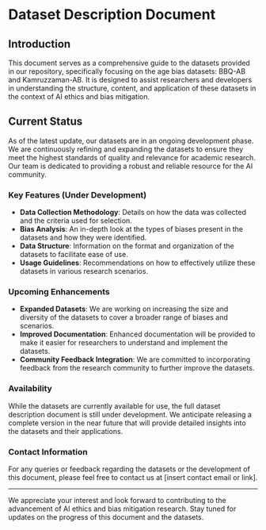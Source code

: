 # Dataset Description Document

## Introduction

This document serves as a comprehensive guide to the datasets provided in our repository, specifically focusing on the age bias datasets: BBQ-AB and Kamruzzaman-AB. It is designed to assist researchers and developers in understanding the structure, content, and application of these datasets in the context of AI ethics and bias mitigation.

## Current Status

As of the latest update, our datasets are in an ongoing development phase. We are continuously refining and expanding the datasets to ensure they meet the highest standards of quality and relevance for academic research. Our team is dedicated to providing a robust and reliable resource for the AI community.

### Key Features (Under Development)

- **Data Collection Methodology**: Details on how the data was collected and the criteria used for selection.
- **Bias Analysis**: An in-depth look at the types of biases present in the datasets and how they were identified.
- **Data Structure**: Information on the format and organization of the datasets to facilitate ease of use.
- **Usage Guidelines**: Recommendations on how to effectively utilize these datasets in various research scenarios.

### Upcoming Enhancements

- **Expanded Datasets**: We are working on increasing the size and diversity of the datasets to cover a broader range of biases and scenarios.
- **Improved Documentation**: Enhanced documentation will be provided to make it easier for researchers to understand and implement the datasets.
- **Community Feedback Integration**: We are committed to incorporating feedback from the research community to further improve the datasets.

### Availability

While the datasets are currently available for use, the full dataset description document is still under development. We anticipate releasing a complete version in the near future that will provide detailed insights into the datasets and their applications.

### Contact Information

For any queries or feedback regarding the datasets or the development of this document, please feel free to contact us at [insert contact email or link].

---

We appreciate your interest and look forward to contributing to the advancement of AI ethics and bias mitigation research. Stay tuned for updates on the progress of this document and the datasets.
